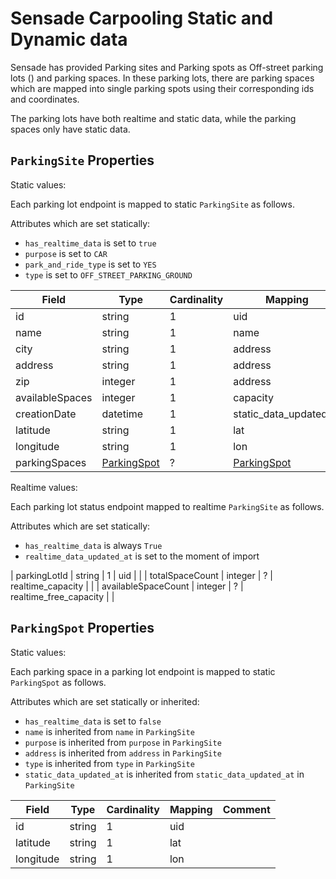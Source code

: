 # Sensade Carpooling Static and Dynamic data

Sensade has provided Parking sites and Parking spots as Off-street parking lots () and parking spaces. 
In these parking lots, there are parking spaces which are mapped into single parking spots using their corresponding ids and coordinates.

The parking lots have both realtime and static data, while the parking spaces only have static data.


## `ParkingSite` Properties

Static values:

Each parking lot endpoint is mapped to static `ParkingSite` as follows.

Attributes which are set statically:
* `has_realtime_data` is set to `true`
* `purpose` is set to `CAR`
* `park_and_ride_type` is set to `YES`
* `type` is set to `OFF_STREET_PARKING_GROUND`


| Field                         | Type                                         | Cardinality | Mapping                                   | Comment                                                                            |
|-------------------------------|----------------------------------------------|-------------|-------------------------------------------|------------------------------------------------------------------------------------|
| id                            | string                                       | 1           | uid                                       |                                                                                    |
| name                          | string                                       | 1           | name                                      |                                                                                    |
| city                          | string                                       | 1           | address                                   |                                                                                    |
| address                       | string                                       | 1           | address                                   |                                                                                    |
| zip                           | integer                                      | 1           | address                                   |                                                                                    |
| availableSpaces               | integer                                      | 1           | capacity                                  |                                                                                    |
| creationDate                  | datetime                                     | 1           | static_data_updated_at                    |                                                                                    |
| latitude                      | string                                       | 1           | lat                                       |                                                                                    |
| longitude                     | string                                       | 1           | lon                                       |                                                                                    |
| parkingSpaces                 | [ParkingSpot](#ParkingSpot)                  | ?           | [ParkingSpot](#ParkingSpot)               |                                                                                    |


Realtime values:

Each parking lot status endpoint mapped to realtime `ParkingSite` as follows.

Attributes which are set statically:
* `has_realtime_data` is always `True`
* `realtime_data_updated_at` is set to the moment of import

| parkingLotId                  | string                                       | 1           | uid                                       |                                                                                    |
| totalSpaceCount               | integer                                      | ?           | realtime_capacity                         |                                                                                    |
| availableSpaceCount           | integer                                      | ?           | realtime_free_capacity                    |                                                                                    |


## `ParkingSpot` Properties

Static values:

Each parking space in a parking lot endpoint is mapped to static `ParkingSpot` as follows.

Attributes which are set statically or inherited:
* `has_realtime_data` is set to `false`
* `name` is inherited from `name` in `ParkingSite`
* `purpose` is inherited from `purpose` in `ParkingSite`
* `address` is inherited from `address` in `ParkingSite`
* `type` is inherited from `type` in `ParkingSite`
* `static_data_updated_at` is inherited from `static_data_updated_at` in `ParkingSite`

| Field                         | Type                                                | Cardinality | Mapping                            | Comment                                                                            |
|-------------------------------|-----------------------------------------------------|-------------|------------------------------------|------------------------------------------------------------------------------------|
| id                            | string                                              | 1           | uid                                |                                                                                    |
| latitude                      | string                                              | 1           | lat                                |                                                                                    |
| longitude                     | string                                              | 1           | lon                                |                                                                                    |
